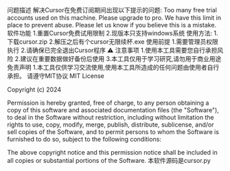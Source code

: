 问题描述
解决Cursor在免费订阅期间出现以下提示的问题:
Too many free trial accounts used on this machine. Please upgrade to pro. We have this limit in place to prevent abuse. Please let us know if you believe this is a mistake.
软件功能
1.重置Cursor免费试用限制
2.现版本只支持windows系统
使用方法:
1.下载cursor.zip
2.解压之后有个cursor无限续杯.exe
使用前提
1.需要管理员权限执行
2.请确保已完全退出Cursor程序
⚠️ 注意事项
1.使用本工具需要您自行承担风险
2.建议在重要数据做好备份后使用
3.本工具仅用于学习研究,请勿用于商业用途
免责声明
1.本工具仅供学习交流使用,使用本工具所造成的任何问题由使用者自行承担。
请遵守MIT协议
MIT License

Copyright (c) 2024

Permission is hereby granted, free of charge, to any person obtaining a copy of this software and associated documentation files (the "Software"), to deal in the Software without restriction, including without limitation the rights to use, copy, modify, merge, publish, distribute, sublicense, and/or sell copies of the Software, and to permit persons to whom the Software is furnished to do so, subject to the following conditions:

The above copyright notice and this permission notice shall be included in all copies or substantial portions of the Software.
本软件源码是cursor.py
